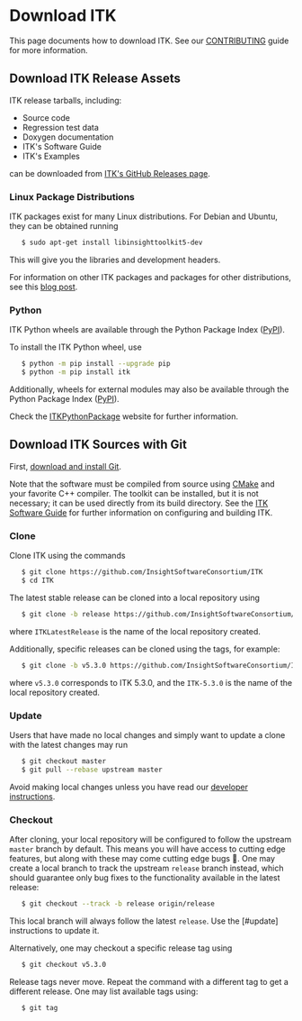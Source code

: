 Download ITK
============

This page documents how to download ITK. See our
[CONTRIBUTING](contributing/index) guide for more information.

Download ITK Release Assets
---------------------------

ITK release tarballs, including:

- Source code
- Regression test data
- Doxygen documentation
- ITK's Software Guide
- ITK's Examples

can be downloaded from [ITK's GitHub Releases
page](https://github.com/InsightSoftwareConsortium/ITK/releases).

### Linux Package Distributions

ITK packages exist for many Linux distributions. For Debian and Ubuntu, they
can be obtained running

```sh
   $ sudo apt-get install libinsighttoolkit5-dev
```

This will give you the libraries and development headers.

For information on other ITK packages and packages for other distributions, see
this [blog post].

### Python

ITK Python wheels are available through the Python Package Index ([PyPI]).

To install the ITK Python wheel, use

```sh
   $ python -m pip install --upgrade pip
   $ python -m pip install itk
```

Additionally, wheels for external modules may also be available through the
Python Package Index ([PyPI]).

Check the [ITKPythonPackage] website for further information.

Download ITK Sources with Git
-----------------------------

First, [download and install Git](https://git-scm.com/downloads).

Note that the software must be compiled from source using [CMake] and your
favorite C++ compiler. The toolkit can be installed, but it is not necessary;
it can be used directly from its build directory. See the [ITK Software Guide]
for further information on configuring and building ITK.

### Clone

Clone ITK using the commands

```sh
   $ git clone https://github.com/InsightSoftwareConsortium/ITK
   $ cd ITK
```

The latest stable release can be cloned into a local repository using

```sh
   $ git clone -b release https://github.com/InsightSoftwareConsortium/ITK ITKLatestRelease
```
where `ITKLatestRelease` is the name of the local repository created.

Additionally, specific releases can be cloned using the tags, for example:

```sh
   $ git clone -b v5.3.0 https://github.com/InsightSoftwareConsortium/ITK ITK-5.3.0
```
where `v5.3.0` corresponds to ITK 5.3.0, and the `ITK-5.3.0` is the name
of the local repository created.

### Update

Users that have made no local changes and simply want to update a clone with
the latest changes may run

```sh
   $ git checkout master
   $ git pull --rebase upstream master
```

Avoid making local changes unless you have read our [developer
instructions](contributing/index.md).

### Checkout

After cloning, your local repository will be configured to follow the upstream
`master` branch by default. This means you will have access to cutting edge
features, but along with these may come cutting edge bugs :grimacing:. One may
create a local branch to track the upstream `release` branch instead, which
should guarantee only bug fixes to the functionality available in the latest
release:

```sh
   $ git checkout --track -b release origin/release
```

This local branch will always follow the latest `release`. Use the [#update]
instructions to update it.

Alternatively, one may checkout a specific release tag using

```sh
   $ git checkout v5.3.0
```

Release tags never move. Repeat the command with a different tag to get a
different release. One may list available tags using:

```sh
   $ git tag
```


[blog post]: https://blog.kitware.com/itk-packages-in-linux-distributions/
[download page]: https://itk.org/ITK/resources/software.html
[ITKPythonPackage]: https://itkpythonpackage.readthedocs.io/en/latest/index.html
[ITK Software Guide]: https://itk.org/ItkSoftwareGuide.pdf

[CMake]: https://cmake.org/

[Git]: https://git-scm.com
[PyPI]: https://pypi.python.org/pypi
